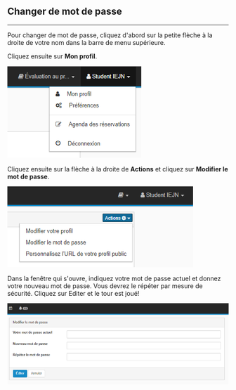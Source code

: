## Changer de mot de passe

---



Pour changer de mot de passe, cliquez d'abord sur la petite flèche à la droite de votre nom dans la barre de menu supérieure.

Cliquez ensuite sur **Mon profil**.

![profil.PNG](images/profil.PNG)

Cliquez ensuite sur la flèche à la droite de **Actions** et cliquez sur **Modifier le mot de passe**.

![change_password.PNG](images/change_password.PNG)

Dans la fenêtre qui s'ouvre, indiquez votre mot de passe actuel et donnez votre nouveau mot de passe. Vous devrez le répéter par mesure de sécurité. Cliquez sur Editer et le tour est joué!

![edit_password.PNG](images/edit_password.PNG)


